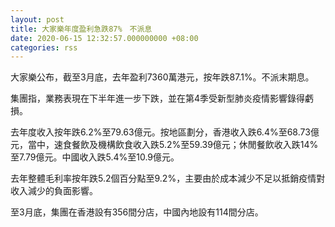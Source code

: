 ```yaml
---
layout: post
title: 大家樂年度盈利急跌87%　不派息
date: 2020-06-15 12:32:57.000000000 +08:00
categories: rss
---
```


大家樂公布，截至3月底，去年盈利7360萬港元，按年跌87.1%。不派末期息。

集團指，業務表現在下半年進一步下跌，並在第4季受新型肺炎疫情影響錄得虧損。

去年度收入按年跌6.2%至79.63億元。按地區劃分，香港收入跌6.4%至68.73億元，當中，速食餐飲及機構飲食收入跌5.2%至59.39億元；休閒餐飲收入跌14%至7.79億元。中國收入跌5.4%至10.9億元。

去年整體毛利率按年跌5.2個百分點至9.2%，主要由於成本減少不足以抵銷疫情對收入減少的負面影響。

至3月底，集團在香港設有356間分店，中國內地設有114間分店。
